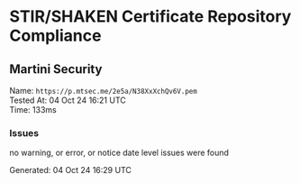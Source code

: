 # STIR/SHAKEN Certificate Repository Compliance

## Martini Security

Name: `https://p.mtsec.me/2e5a/N38XxXchQv6V.pem`\
Tested At: 04 Oct 24 16:21 UTC\
Time: 133ms

### Issues

no warning, or error, or notice date level issues were found

Generated: 04 Oct 24 16:29 UTC